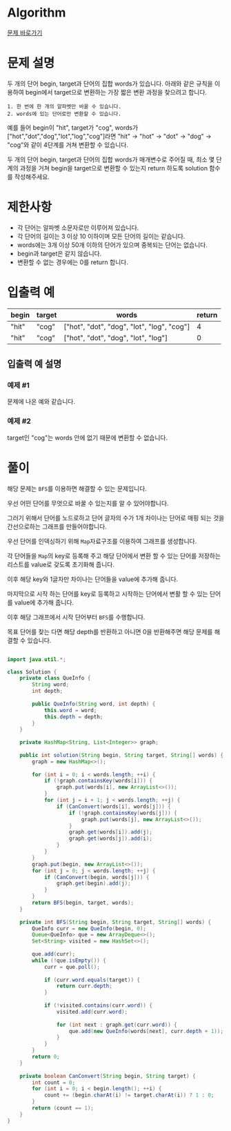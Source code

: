 # Algorithm
[문제 바로가기](https://school.programmers.co.kr/learn/courses/30/lessons/42583)
# 문제 설명
두 개의 단어 begin, target과 단어의 집합 words가 있습니다. 아래와 같은 규칙을 이용하여 begin에서 target으로 변환하는 가장 짧은 변환 과정을 찾으려고 합니다.

```
1. 한 번에 한 개의 알파벳만 바꿀 수 있습니다.
2. words에 있는 단어로만 변환할 수 있습니다.
```

예를 들어 begin이 "hit", target가 "cog", words가 ["hot","dot","dog","lot","log","cog"]라면 "hit" -> "hot" -> "dot" -> "dog" -> "cog"와 같이 4단계를 거쳐 변환할 수 있습니다.

두 개의 단어 begin, target과 단어의 집합 words가 매개변수로 주어질 때, 최소 몇 단계의 과정을 거쳐 begin을 target으로 변환할 수 있는지 return 하도록 solution 함수를 작성해주세요.

# 제한사항

- 각 단어는 알파벳 소문자로만 이루어져 있습니다.
- 각 단어의 길이는 3 이상 10 이하이며 모든 단어의 길이는 같습니다.
- words에는 3개 이상 50개 이하의 단어가 있으며 중복되는 단어는 없습니다.
- begin과 target은 같지 않습니다.
- 변환할 수 없는 경우에는 0를 return 합니다.

# 입출력 예

| begin | target | words                                      | return |
| ----- | ------ | ------------------------------------------ | ------ |
| "hit" | "cog"  | ["hot", "dot", "dog", "lot", "log", "cog"] | 4      |
| "hit" | "cog"  | ["hot", "dot", "dog", "lot", "log"]        | 0      |

## 입출력 예 설명

### 예제 #1  
문제에 나온 예와 같습니다.

### 예제 #2  
target인 "cog"는 words 안에 없기 때문에 변환할 수 없습니다.


# 풀이

해당 문제는 `BFS`를 이용하면 해결할 수 있는 문제입니다.

우선 어떤 단어를 무엇으로 바꿀 수 있는지를 알 수 있어야합니다.

그러기 위해서 단어를 노드로하고 단어 글자의 수가 1개 차이나는 단어로 매핑 되는 것을 간선으로하는 그래프를 만들어야합니다.

우선 단어를 인덱싱하기 위해 `Map`자료구조를 이용하여 그래프를 생성합니다.

각 단어들을 `Map`의 key로 등록해 주고 해당 단어에서 변환 할 수 있는 단어를 저장하는 리스트를 value로 갖도록 초기화해 줍니다.

이후 해당 key와 1글자만 차이나는 단어들을 value에 추가해 줍니다.

마지막으로 시작 하는 단어를 key로 등록하고 시작하는 단어에서 변활 할 수 있는 단어를 value에 추가해 줍니다.

이후 해당 그래프에서 시작 단어부터 `BFS`를 수행합니다. 

목표 단어를 찾는 다면 해당 depth를 반환하고 아니면 0을 반환해주면 해당 문제를 해결할 수 있습니다.

```java

import java.util.*;

class Solution {
    private class QueInfo {
        String word;
        int depth;
        
        public QueInfo(String word, int depth) {
            this.word = word;
            this.depth = depth;
        }
    }
    
    private HashMap<String, List<Integer>> graph;
    
    public int solution(String begin, String target, String[] words) {
        graph = new HashMap<>();
        
        for (int i = 0; i < words.length; ++i) {
            if (!graph.containsKey(words[i])) {
                graph.put(words[i], new ArrayList<>());
            }
            for (int j = i + 1; j < words.length; ++j) {
                if (CanConvert(words[i], words[j])) {
                    if (!graph.containsKey(words[j])) {
                        graph.put(words[j], new ArrayList<>());
                    }
                    graph.get(words[i]).add(j);
                    graph.get(words[j]).add(i);
                }
            }
        }
        graph.put(begin, new ArrayList<>());
        for (int j = 0; j < words.length; ++j) {
            if (CanConvert(begin, words[j])) {
                graph.get(begin).add(j);
            }
        }
        return BFS(begin, target, words);
    }
    
    private int BFS(String begin, String target, String[] words) {
        QueInfo curr = new QueInfo(begin, 0);
        Queue<QueInfo> que = new ArrayDeque<>();
        Set<String> visited = new HashSet<>();
        
        que.add(curr);
        while (!que.isEmpty()) {
            curr = que.poll();
            
            if (curr.word.equals(target)) {
                return curr.depth;
            }
            
            if (!visited.contains(curr.word)) {
                visited.add(curr.word);
                
                for (int next : graph.get(curr.word)) {
                    que.add(new QueInfo(words[next], curr.depth + 1));
                }
            }
        }
        return 0;
    }
    
    private boolean CanConvert(String begin, String target) {
        int count = 0;
        for (int i = 0; i < begin.length(); ++i) {
            count += (begin.charAt(i) != target.charAt(i)) ? 1 : 0;
        }
        return (count == 1);
    }
}

```